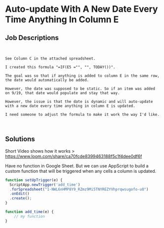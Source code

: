 
# **Auto-update With A New Date Every Time Anything In Column E**


## **Job Descriptions**


<br />

    See Column C in the attached spreadsheet. 

    I created this formula "=IF(E5 ="", "", TODAY())". 

    The goal was so that if anything is added to column E in the same row, the date would automatically be added. 

    However, the date was supposed to be static. So if an item was added on 9/19, that date would populate and stay that way. 

    However, the issue is that the date is dynamic and will auto-update with a new date every time anything in column E is updated. 

    I need someone to adjust the formula to make it work the way I'd like.


<br />


## **Solutions**

Short Video shows how it works > https://www.loom.com/share/ca70fcde8399463188f5c1f4dee0df6f

Have no function in Google Sheet. But we can use AppScript to build a custom function that will be triggered when any cells a column is updated.

```js
function setUpTrigger(e) {
  ScriptApp.newTrigger('add_time')
  .forSpreadsheet("1-NWL6nHMP8Y9_RZmz9Mi5TNYREZYVhprqwsugofo-u0")
  .onEdit()
  .create();
}

function add_time(e) {
    // my function
}
```